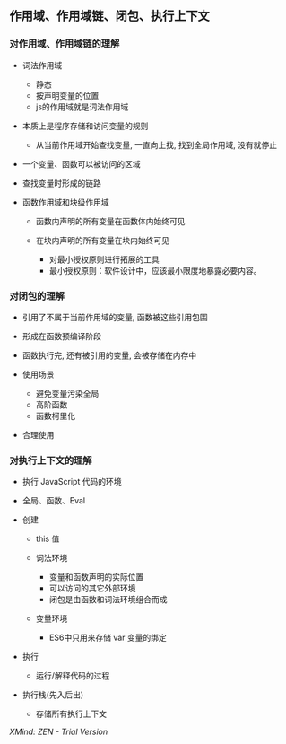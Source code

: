 ## 作用域、作用域链、闭包、执行上下文

### 对作用域、作用域链的理解

- 词法作用域

	- 静态
	- 按声明变量的位置
	- js的作用域就是词法作用域

- 本质上是程序存储和访问变量的规则

	- 从当前作用域开始查找变量, 一直向上找, 找到全局作用域, 没有就停止

- 一个变量、函数可以被访问的区域
- 查找变量时形成的链路
- 函数作用域和块级作用域

	- 函数内声明的所有变量在函数体内始终可见
	- 在块内声明的所有变量在块内始终可见

		- 对最小授权原则进行拓展的工具
		- 最小授权原则：软件设计中，应该最小限度地暴露必要内容。

### 对闭包的理解

- 引用了不属于当前作用域的变量, 函数被这些引用包围
- 形成在函数预编译阶段
- 函数执行完, 还有被引用的变量,  会被存储在内存中
- 使用场景

	- 避免变量污染全局
	- 高阶函数
	- 函数柯里化

- 合理使用

### 对执行上下文的理解

- 执行 JavaScript 代码的环境
- 全局、函数、Eval 
- 创建

	- this 值
	- 词法环境

		- 变量和函数声明的实际位置
		- 可以访问的其它外部环境
		- 闭包是由函数和词法环境组合而成

	- 变量环境

		- ES6中只用来存储 var 变量的绑定

- 执行

	- 运行/解释代码的过程

- 执行栈(先入后出)

	- 存储所有执行上下文

*XMind: ZEN - Trial Version*
